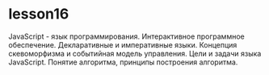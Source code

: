 # lesson16
JavaScript - язык программирования. Интерактивное программное обеспечение. Декларативные и императивные языки. Концепция скевоморфизма и событийная модель управления. Цели и задачи языка JavaScript. Понятие алгоритма, принципы построения алгоритма.
